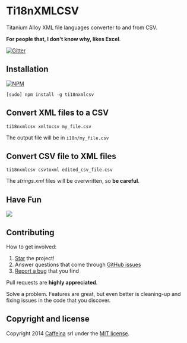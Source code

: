 # Ti18nXMLCSV

Titanium Alloy XML file languages converter to and from CSV.

**For people that, I don't know why, likes Excel**.

[![Gitter](https://badges.gitter.im/Join%20Chat.svg)](https://gitter.im/CaffeinaLab/Ti18nXmlCsv?utm_source=badge&utm_medium=badge&utm_campaign=pr-badge&utm_content=badge)

## Installation

[![NPM](https://nodei.co/npm/ti18nxmlcsv.png)](https://npmjs.org/package/ti18nxmlcsv)

```
[sudo] npm install -g ti18nxmlcsv
```

## Convert XML files to a CSV

```
ti18nxmlcsv xmltocsv my_file.csv
```

The output file will be in `i18n/my_file.csv`

## Convert CSV file to XML files

```
ti18nxmlcsv csvtoxml edited_csv_file.csv
```

The *strings.xml* files will be overwritten, so **be careful**.

## Have Fun

<img src="http://media.giphy.com/media/V5MIVumLSDrnW/giphy.gif" />

## Contributing

How to get involved:

1. [Star](https://github.com/CaffeinaLab/Ti18nXMLCSV/stargazers) the project!
2. Answer questions that come through [GitHub issues](https://github.com/CaffeinaLab/Ti18nXMLCSV/issues?state=open)
3. [Report a bug](https://github.com/CaffeinaLab/Ti18nXMLCSV/issues/new) that you find

Pull requests are **highly appreciated**.

Solve a problem. Features are great, but even better is cleaning-up and fixing issues in the code that you discover.

## Copyright and license

Copyright 2014 [Caffeina](http://caffeina.co) srl under the [MIT license](LICENSE.md).
